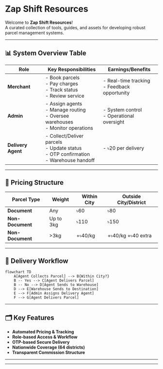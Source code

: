 # Zap Shift Resources

Welcome to **Zap Shift Resources**!  
A curated collection of tools, guides, and assets for developing robust parcel management systems.

---

## 📊 System Overview Table

| Role               | Key Responsibilities                                                                      | Earnings/Benefits                              |
| ------------------ | ----------------------------------------------------------------------------------------- | ---------------------------------------------- |
| **Merchant**       | - Book parcels<br>- Pay charges<br>- Track status<br>- Review service                     | - Real-time tracking<br>- Feedback opportunity |
| **Admin**          | - Assign agents<br>- Manage routing<br>- Oversee warehouses<br>- Monitor operations       | - System control<br>- Operational oversight    |
| **Delivery Agent** | - Collect/Deliver parcels<br>- Update status<br>- OTP confirmation<br>- Warehouse handoff | - ৳20 per delivery                             |

---

## 🛒 Pricing Structure

| Parcel Type      | Weight    | Within City | Outside City/District |
| ---------------- | --------- | ----------- | --------------------- |
| **Document**     | Any       | ৳60         | ৳80                   |
| **Non-Document** | Up to 3kg | ৳110        | ৳150                  |
| **Non-Document** | >3kg      | +৳40/kg     | +৳40/kg +৳40 extra    |

---

## 🚚 Delivery Workflow

```mermaid
flowchart TD
    A[Agent Collects Parcel] --> B{Within City?}
    B -- Yes --> C[Agent Delivers Parcel]
    B -- No --> D[Agent Sends to Warehouse]
    D --> E[Warehouse Sends to Destination]
    E --> F[Admin Assigns Delivery Agent]
    F --> G[Agent Delivers Parcel]
```

---

## 🗂️ Key Features

- **Automated Pricing & Tracking**
- **Role-based Access & Workflow**
- **OTP-based Secure Delivery**
- **Nationwide Coverage (64 districts)**
- **Transparent Commission Structure**

---

---
